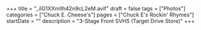 +++
title = "_ilG1XXmlIh42n9cL2eM.avif"
draft = false
tags = ["Photos"]
categories = ["Chuck E. Cheese's"]
pages = ["Chuck E's Rockin' Rhymes"]
startDate = ""
description = "3-Stage Front SVHS (Target Drive Store)"
+++
